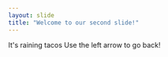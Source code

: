 ```yaml
---
layout: slide
title: "Welcome to our second slide!"
---
```

It's raining tacos
Use the left arrow to go back!
